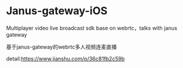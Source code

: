 # Janus-gateway-iOS
Multiplayer video live broadcast sdk base on webrtc，talks with janus gateway

基于janus-gateway的webrtc多人视频连麦直播

detail:https://www.jianshu.com/p/36c81fb2c59b
